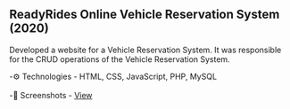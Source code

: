 ## ReadyRides Online Vehicle Reservation System (2020)

Developed a website for a Vehicle Reservation System. It was responsible
for the CRUD operations of the Vehicle Reservation System.

   -⚙ Technologies - HTML, CSS, JavaScript, PHP, MySQL
<br>
<br>
   -📸 Screenshots - [View]()



<!--
**Check out my [blog](https://blog.bolajiayodeji.com), [newsletter](https://bawd.bolajiayodeji.com), or say *hi* on [Twitter](https://twitter.com/iambolajiayo).**

## Contributing

Found an awesome technical writer, resource, article, blog, tool, video, speaker deck etc.? Please send me a pull request and follow the [contributors guidelines](/CONTRIBUTING.md).

![](https://repository-images.githubusercontent.com/221308953/36034800-6311-11ea-8418-8a1a03c97d81)

> Technical writing is writing or drafting technical communication used in technical and occupational fields, such as computer hardware and software, engineering, chemistry, aeronautics, robotics, finance, medical, consumer electronics, biotechnology, and forestry. ~ [Wikipedia](https://en.wikipedia.org/wiki/Technical_writing)

-->
